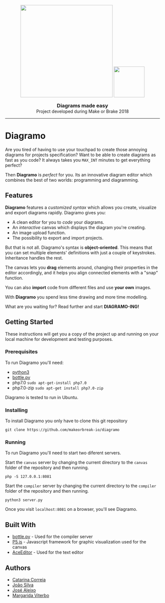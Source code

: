 <p align="center">
  <img src="https://github.com/makeorbreak-io/diagramo/blob/master/diagramo.png" width="300">
  <img src="https://github.com/makeorbreak-io/diagramo/blob/master/logodiagramo.png" width="100">
</p>

<h3 align="center" style="margin: 0 auto">Diagrams made easy<!-- Serve Confidently --></h3>
<p align="center" style="margin: 0 auto">Project developed during Make or Brake 2018</p>

---

# Diagramo

Are you tired of having to use your touchpad to create those annoying diagrams for projects specification? Want to be able to create diagrams as fast as you code? It always takes you `MAX_INT` minutes to get everything perfect?

Then **Diagramo** is *perfect* for you. Its an innovative diagram editor which combines the best of two worlds: programming and diagramming. 

## Features

**Diagramo** features a *customized syntax* which allows you create, visualize and export diagrams rapidly. Diagramo gives you:

- A clean editor for you to *code* your diagrams.
- An *interactive* canvas which displays the diagram you're creating.
- An image upload function.
- The possibility to export and import projects.

But that is not all. Diagramo's syntax is **object-oriented**. This means that you can set multiple elements' definitions with just a couple of keystrokes. Inheritance handles the rest.

The canvas lets you **drag** elements around, changing their properties in the editor accordingly, and it helps you align connected elements with a "snap" function.

You can also **import** code from different files and use **your own** images.

With **Diagramo** you spend less time drawing and more time modelling.

What are you waiting for? Read further and start **DIAGRAMO-ING!**

## Getting Started

These instructions will get you a copy of the project up and running on your local machine for development and testing purposes.

### Prerequisites

To run Diagramo you'll need:

- [python3](https://www.python.org/downloads/)
- [bottle.py](https://bottlepy.org/docs/dev/)
- php7.0 `sudo apt-get-install php7.0`
- php7.0-zip `sudo apt-get install php7.0-zip`

Diagramo is tested to run in Ubuntu.

### Installing

To install Diagramo you only have to clone this git repository

```
git clone https://github.com/makeorbreak-io/diagramo
```

### Running

To run Diagramo you'll need to start two diferent servers.

Start the `canvas` server by changing the current directory to the `canvas` folder of the repository and then running.

```
php -S 127.0.0.1:8081
```

Start the `compiler` server by changing the current directory to the `compiler` folder of the repository and then running.

```
python3 server.py
```

Once you visit `localhost:8081` on a browser, you'll see Diagramo.

## Built With

* [bottle.py](https://bottlepy.org/docs/dev/) - Used for the compiler server
* [P5.js](https://p5js.org/) - Javascript framework for graphic visualization used for the canvas
* [AceEditor](https://ace.c9.io/) - Used for the text editor

## Authors

* [Catarina Correia](https://github.com/Catarina24)
* [João Silva](https://github.com/joaosilva22 )
* [José Aleixo](https://github.com/jazzchipc)
* [Margarida Viterbo](https://github.com/margaridaviterbo)
